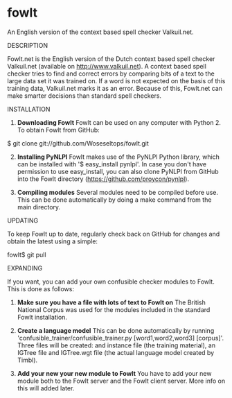 fowlt
=====

An English version of the context based spell checker Valkuil.net.

DESCRIPTION

Fowlt.net is the English version of the Dutch context based spell checker Valkuil.net (available on http://www.valkuil.net). A context based spell checker tries to find and correct errors by comparing bits of a text to the large data set it was trained on. If a word is not expected on the basis of this training data, Valkuil.net marks it as an error. Because of this, Fowlt.net can make smarter decisions than standard spell checkers.

INSTALLATION

1. __Downloading Fowlt__
Fowlt can be used on any computer with Python 2. To obtain Fowlt from GitHub:

  $ git clone git://github.com/Woseseltops/fowlt.git

2. __Installing PyNLPl__
Fowlt makes use of the PyNLPl Python library, which can be installed with '$ easy_install pynlpl'. In case you don't have permission to use easy_install, you can also clone PyNLPl from GitHub into the Fowlt directory (https://github.com/proycon/pynlpl).

3. __Compiling modules__
Several modules need to be compiled before use. This can be done automatically by doing a make command from the main directory.

UPDATING

To keep Fowlt up to date, regularly check back on GitHub for changes and obtain the latest using a simple:

  fowlt$ git pull

EXPANDING

If you want, you can add your own confusible checker modules to Fowlt. This is done as follows:

1. __Make sure you have a file with lots of text to Fowlt on__
The British National Corpus was used for the modules included in the standard Fowlt installation.

2. __Create a language model__
This can be done automatically by running 'confusible_trainer/confusible_trainer.py [word1,word2,word3] [corpus]'. Three files will be created: and instance file (the training material), an IGTree file and IGTree.wgt file (the actual language model created by Timbl).

3. __Add your new your new module to Fowlt__
You have to add your new module both to the Fowlt server and the Fowlt client server. More info on this will added later.
